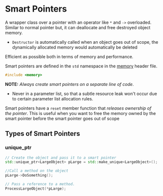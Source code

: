 # Smart Pointers
A wrapper class over a pointer with an operator like `*` and `->` overloaded.
Similar to normal pointer but, it can deallocate and free destroyed object memory.
- `Destructor` is automatically called when an object goes out of scope, the dynamically allocated memory would automatically be deleted

Efficient as possible both in terms of memory and performance.

Smart pointers are defined in the `std` namespace in the [memory](https://learn.microsoft.com/en-us/cpp/standard-library/memory?view=msvc-170) header file.
```c++
#include <memory>
```

**NOTE:** *Always create smart pointers on a separate line of code*. 
- Never in a parameter list, so that a subtle resource leak won't occur due to certain parameter list allocation rules. 

Smart pointers have a `reset` member function that *releases ownership of the pointer*. This is useful when you want to free the memory owned by the smart pointer before the smart pointer goes out of scope
## Types of Smart Pointers
### unique_ptr

```cpp title:uniquePtr.cpp
// Create the object and pass it to a smart pointer
std::unique_ptr<LargeObject> pLarge = std::make_unique<LargeObject>();

//Call a method on the object
pLarge->DoSomething();

// Pass a reference to a method.
ProcessLargeObject(*pLarge);
```
